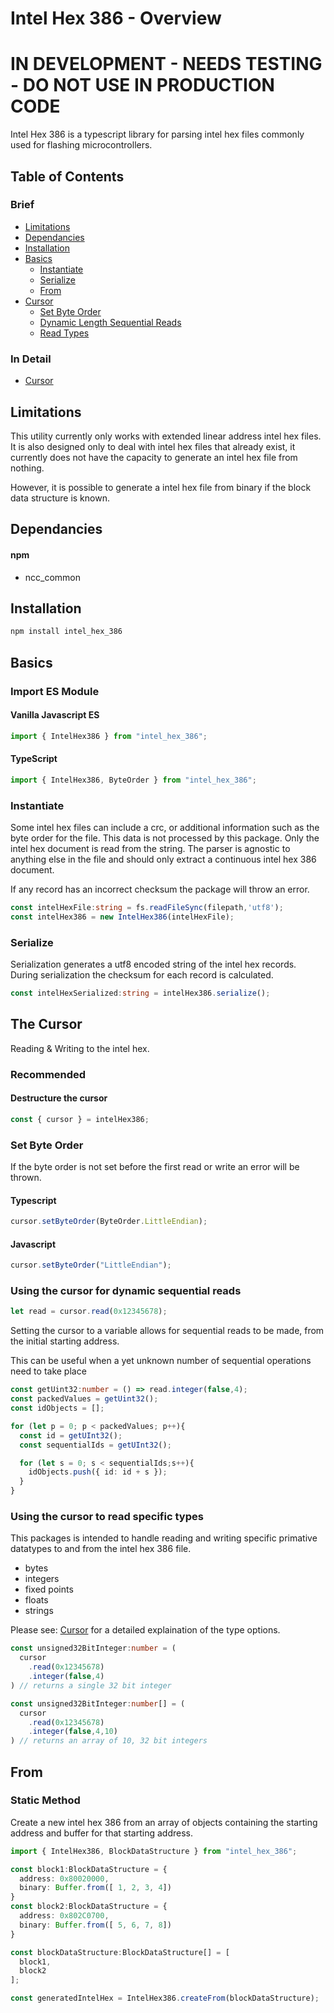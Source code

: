 # Intel Hex 386 - Overview

# IN DEVELOPMENT - NEEDS TESTING - DO NOT USE IN PRODUCTION CODE

Intel Hex 386 is a typescript library for parsing intel hex files commonly used
for flashing microcontrollers.


## Table of Contents

### Brief
- [Limitations](#limitations)
- [Dependancies](#dependancies)
- [Installation](#installation)
- [Basics](#basics)
  - [Instantiate](#instantiate)
  - [Serialize](#serialize)
  - [From](#from)
- [Cursor](#the-cursor)
  - [Set Byte Order](#set-byte-order)
  - [Dynamic Length Sequential Reads](#using-the-cursor-for-dynamic-sequential-reads)
  - [Read Types](#using-the-cursor-to-read-specific-types)

### In Detail
- [Cursor](docs/Cursor.md)


## Limitations

This utility currently only works with extended linear address intel hex files.
It is also designed only to deal with intel hex files that already exist, it 
currently does not have the capacity to generate an intel hex file from nothing.

However, it is possible to generate a intel hex file from binary if the block
data structure is known.


## Dependancies

#### npm
  - ncc_common

## Installation

```bash
npm install intel_hex_386
```

## Basics

### Import ES Module
#### Vanilla Javascript ES
```javascript
import { IntelHex386 } from "intel_hex_386";
```
#### TypeScript
```typescript
import { IntelHex386, ByteOrder } from "intel_hex_386";
```


### Instantiate 
Some intel hex files can include a crc, or additional information such as the byte order
for the file. This data is not processed by this package.  Only the intel hex document
is read from the string.  The parser is agnostic to anything else in the file and should
only extract a continuous intel hex 386 document.

If any record has an incorrect checksum the package will throw an error.
```typescript
const intelHexFile:string = fs.readFileSync(filepath,'utf8');
const intelHex386 = new IntelHex386(intelHexFile);
```

### Serialize
Serialization generates a utf8 encoded string of the intel hex records.  During
serialization the checksum for each record is calculated.
```typescript
const intelHexSerialized:string = intelHex386.serialize();
```

## The Cursor
Reading & Writing to the intel hex.

### Recommended
#### Destructure the cursor
```typescript
const { cursor } = intelHex386;
```

### Set Byte Order

If the byte order is not set before the first read or write an error will be thrown.

#### Typescript
```typescript
cursor.setByteOrder(ByteOrder.LittleEndian);
```
#### Javascript
```javascript
cursor.setByteOrder("LittleEndian");
```

### Using the cursor for dynamic sequential reads
```typescript
let read = cursor.read(0x12345678);
```
Setting the cursor to a variable allows for sequential reads to be made, from the initial starting address.

This can be useful when a yet unknown number of sequential operations need to take place

```typescript
const getUint32:number = () => read.integer(false,4);
const packedValues = getUint32();
const idObjects = [];

for (let p = 0; p < packedValues; p++){
  const id = getUInt32();
  const sequentialIds = getUInt32();

  for (let s = 0; s < sequentialIds;s++){
    idObjects.push({ id: id + s });
  }
}
```

### Using the cursor to read specific types

This packages is intended to handle reading and writing specific primative datatypes
to and from the intel hex 386 file.

- bytes
- integers
- fixed points
- floats
- strings

Please see: [Cursor](docs/Cursor.md) for a detailed explaination of the type options.

```typescript
const unsigned32BitInteger:number = (
  cursor
    .read(0x12345678)
    .integer(false,4)
) // returns a single 32 bit integer

const unsigned32BitInteger:number[] = (
  cursor
    .read(0x12345678)
    .integer(false,4,10)
) // returns an array of 10, 32 bit integers 
```

## From

### Static Method

Create a new intel hex 386 from an array of objects containing the starting address and buffer for that starting address.

```typescript
import { IntelHex386, BlockDataStructure } from "intel_hex_386";

const block1:BlockDataStructure = {
  address: 0x80020000,
  binary: Buffer.from([ 1, 2, 3, 4])
}
const block2:BlockDataStructure = {
  address: 0x802C0700,
  binary: Buffer.from([ 5, 6, 7, 8])
}

const blockDataStructure:BlockDataStructure[] = [
  block1,
  block2
];

const generatedIntelHex = IntelHex386.createFrom(blockDataStructure);
```